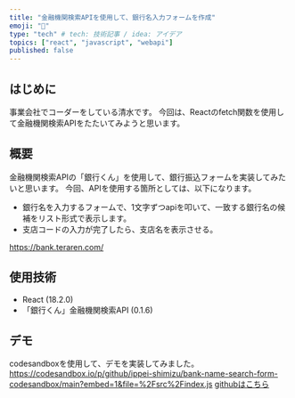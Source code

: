 ```yaml
---
title: "金融機関検索APIを使用して、銀行名入力フォームを作成"
emoji: "🦊"
type: "tech" # tech: 技術記事 / idea: アイデア
topics: ["react", "javascript", "webapi"]
published: false
---
```

## はじめに
事業会社でコーダーをしている清水です。
今回は、Reactのfetch関数を使用して金融機関検索APIをたたいてみようと思います。
## 概要
金融機関検索APIの「銀行くん」を使用して、銀行振込フォームを実装してみたいと思います。
今回、APIを使用する箇所としては、以下になります。
- 銀行名を入力するフォームで、1文字ずつapiを叩いて、一致する銀行名の候補をリスト形式で表示します。
- 支店コードの入力が完了したら、支店名を表示させる。

https://bank.teraren.com/
## 使用技術
- React (18.2.0)
- 「銀行くん」金融機関検索API (0.1.6)

## デモ
codesandboxを使用して、デモを実装してみました。
https://codesandbox.io/p/github/ippei-shimizu/bank-name-search-form-codesandbox/main?embed=1&file=%2Fsrc%2Findex.js
[githubはこちら](https://github.com/ippei-shimizu/bank-name-search-form-codesandbox)
